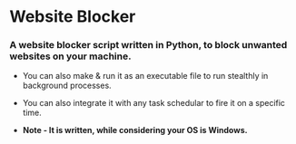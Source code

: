 # Website Blocker

### A website blocker script written in Python, to block unwanted websites on your machine.

* You can also make & run it as an executable file to run stealthly in background processes.

* You can also integrate it with any task schedular to fire it on a specific time.

* **Note - It is written, while considering your OS is Windows.**